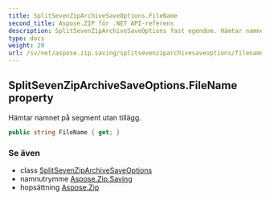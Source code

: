```yaml
---
title: SplitSevenZipArchiveSaveOptions.FileName
second_title: Aspose.ZIP för .NET API-referens
description: SplitSevenZipArchiveSaveOptions fast egendom. Hämtar namnet på segment utan tillägg.
type: docs
weight: 20
url: /sv/net/aspose.zip.saving/splitsevenziparchivesaveoptions/filename/
---
```

## SplitSevenZipArchiveSaveOptions.FileName property

Hämtar namnet på segment utan tillägg.

```csharp
public string FileName { get; }
```

### Se även

* class [SplitSevenZipArchiveSaveOptions](../)
* namnutrymme [Aspose.Zip.Saving](../../splitsevenziparchivesaveoptions/)
* hopsättning [Aspose.Zip](../../../)


